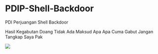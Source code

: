 # PDIP-Shell-Backdoor
PDI Perjuangan Shell Backdoor

Hasil Kegabutan Doang Tidak Ada Maksud Apa Apa Cuma Gabut
Jangan Tangkap Saya Pak

<img src="https://i.ibb.co/2sj2jxT/jiwa.png">
